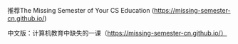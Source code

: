 推荐The Missing Semester of Your CS Education (https://missing-semester-cn.github.io/)

中文版：计算机教育中缺失的一课（https://missing-semester-cn.github.io/）
